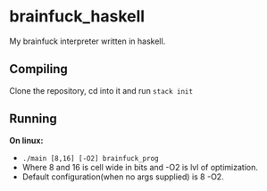# brainfuck_haskell
My brainfuck interpreter written in haskell.

## Compiling
Clone the repository, cd into it and run `stack init`

## Running
**On linux:**
- ```./main [8,16] [-O2] brainfuck_prog```
- Where 8 and 16 is cell wide in bits and -O2 is lvl of optimization.
- Default configuration(when no args supplied) is 8 -O2.
